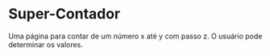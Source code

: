 # Super-Contador
Uma página para contar de um número x até y com passo z. O usuário pode determinar os valores.
